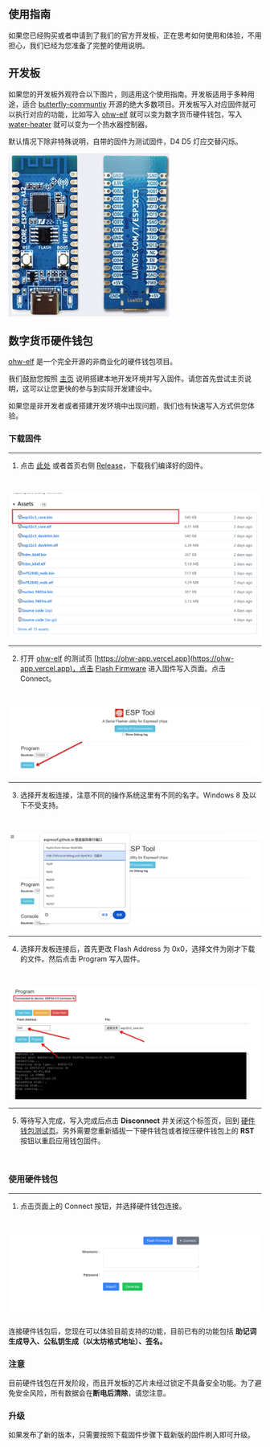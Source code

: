 ## 使用指南

如果您已经购买或者申请到了我们的官方开发板，正在思考如何使用和体验，不用担心，我们已经为您准备了完整的使用说明。

## 开发板

如果您的开发板外观符合以下图片，则适用这个使用指南。开发板适用于多种用途，适合 [butterfly-communtiy](https://github.com/butterfly-communtiy) 开源的绝大多数项目。开发板写入对应固件就可以执行对应的功能，比如写入 [ohw-elf](https://github.com/butterfly-communtiy/ohw-elf-firmware) 就可以变为数字货币硬件钱包，写入 [water-heater](https://github.com/butterfly-communtiy/water-heater) 就可以变为一个热水器控制器。

默认情况下除非特殊说明，自带的固件为测试固件，D4 D5 灯应交替闪烁。

![esp32-c3](../image/board/esp32-c3-core-usb.png)

## 数字货币硬件钱包

[ohw-elf](https://github.com/butterfly-communtiy/ohw-elf-firmware) 是一个完全开源的非商业化的硬件钱包项目。

我们鼓励您按照 [主页](https://github.com/butterfly-communtiy/ohw-elf-firmware) 说明搭建本地开发环境并写入固件。请您首先尝试主页说明，这可以让您更快的参与到实际开发建设中。

如果您是非开发者或者搭建开发环境中出现问题，我们也有快速写入方式供您体验。

### 下载固件

---

1. 点击 [此处](https://github.com/butterfly-communtiy/ohw-elf-firmware/releases) 或者首页右侧 [Release](https://github.com/butterfly-communtiy/ohw-elf-firmware/releases)，下载我们编译好的固件。

<br />

![esp32-c3](../image/start/start-1.png)

---

2. 打开 [ohw-elf](https://github.com/butterfly-communtiy/ohw-elf-firmware) 的测试页  [https://ohw-app.vercel.app](https://ohw-app.vercel.app)，点击 [Flash Firmware](https://espressif.github.io/esptool-js) 进入固件写入页面。点击 Connect。

<br />

![esp32-c3](../image/start/start-2.png)

---

3. 选择开发板连接，注意不同的操作系统这里有不同的名字。Windows 8 及以下不受支持。

<br />

![esp32-c3](../image/start/start-3.png)

---

4. 选择开发板连接后，首先更改 Flash Address 为 0x0，选择文件为刚才下载的文件。然后点击 Program 写入固件。

<br />

![esp32-c3](../image/start/start-4.png)

---

5. 等待写入完成，写入完成后点击 **Disconnect** 并关闭这个标签页，回到 [硬件钱包测试页](https://ohw-app.vercel.app)。另外需要您重新插拔一下硬件钱包或者按压硬件钱包上的 **RST** 按钮以重启应用钱包固件。

<br />

### 使用硬件钱包

---

1. 点击页面上的 Connect 按钮，并选择硬件钱包连接。

<br />

![esp32-c3](../image/start/start-5.png)

  连接硬件钱包后，您现在可以体验目前支持的功能，目前已有的功能包括 **助记词生成导入、公私钥生成（以太坊格式地址）、签名。**

### 注意

  目前硬件钱包在开发阶段，而且开发板的芯片未经过锁定不具备安全功能。为了避免安全风险，所有数据会在**断电后清除**，请您注意。

### 升级

  如果发布了新的版本，只需要按照下载固件步骤下载新版的固件刷入即可升级。
